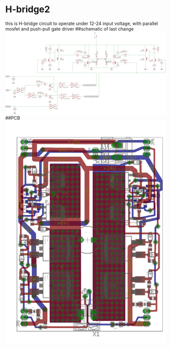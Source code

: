 # H-bridge2
this is H-bridge circuit to operate under 12-24 input voltage, with parallel mosfet and push-pull gate driver
##schematic of last change 
![Image](https://github.com/mkeyno/H-bridge2/blob/master/hbridge%202.png)
##PCB
![Image](https://github.com/mkeyno/H-bridge2/blob/master/update/h%20brdidge%20pcb.png)
